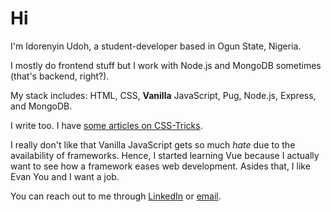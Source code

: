 # Hi
I'm Idorenyin Udoh, a student-developer based in Ogun State, Nigeria.

I mostly do frontend stuff but I work with Node.js and MongoDB sometimes (that's backend, right?).

My stack includes: HTML, CSS, **Vanilla** JavaScript, Pug, Node.js, Express, and MongoDB.

I write too. I have [some articles on CSS-Tricks](https://css-tricks.com/author/udohidorenyin).

I really don't like that Vanilla JavaScript gets so much *hate* due to the availability of frameworks. Hence, I started learning Vue because I actually want to see how a framework eases web development. Asides that, I like Evan You and I want a job.

You can reach out to me through [LinkedIn](https://www.linkedin.com/in/idorenyinudoh/) or [email](mailto:idorenyinudoh10@outlook.com).
